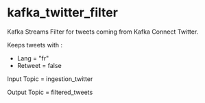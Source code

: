 # kafka_twitter_filter

Kafka Streams Filter for tweets coming from Kafka Connect Twitter. 

Keeps tweets with :
- Lang = "fr"
- Retweet = false

Input Topic = ingestion_twitter

Output Topic = filtered_tweets
